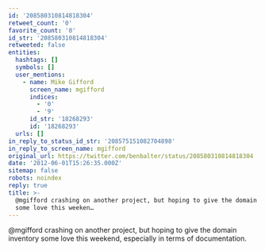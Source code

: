 ```yaml
---
id: '208580310814818304'
retweet_count: '0'
favorite_count: '0'
id_str: '208580310814818304'
retweeted: false
entities:
  hashtags: []
  symbols: []
  user_mentions:
    - name: Mike Gifford
      screen_name: mgifford
      indices:
        - '0'
        - '9'
      id_str: '18268293'
      id: '18268293'
  urls: []
in_reply_to_status_id_str: '208575151082704898'
in_reply_to_screen_name: mgifford
original_url: https://twitter.com/benbalter/status/208580310814818304
date: '2012-06-01T15:26:35.000Z'
sitemap: false
robots: noindex
reply: true
title: >-
  @mgifford crashing on another project, but hoping to give the domain inventory
  some love this weeken…
---
```


@mgifford crashing on another project, but hoping to give the domain inventory some love this weekend, especially in terms of documentation.